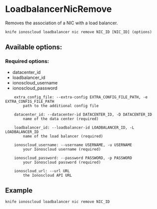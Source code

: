 # LoadbalancerNicRemove

Removes the association of a NIC with a load balancer.

```text
knife ionoscloud loadbalancer nic remove NIC_ID [NIC_ID] (options)
```

## Available options:

### Required options:

* datacenter\_id
* loadbalancer\_id
* ionoscloud\_username
* ionoscloud\_password

```text
    extra_config_file: --extra-config EXTRA_CONFIG_FILE_PATH, -e EXTRA_CONFIG_FILE_PATH
        path to the additional config file

    datacenter_id: --datacenter-id DATACENTER_ID, -D DATACENTER_ID
        name of the data center (required)

    loadbalancer_id: --loadbalancer-id LOADBALANCER_ID, -L LOADBALANCER_ID
        name of the load balancer (required)

    ionoscloud_username: --username USERNAME, -u USERNAME
        your Ionoscloud username (required)

    ionoscloud_password: --password PASSWORD, -p PASSWORD
        your Ionoscloud password (required)

    ionoscloud_url: --url URL
        the Ionoscloud API URL

```
## Example

```text
knife ionoscloud loadbalancer nic remove NIC_ID 
```

